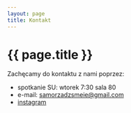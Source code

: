 ```yaml
---
layout: page
title: Kontakt
---
```


<h1> {{ page.title }} </h1>

Zachęcamy do kontaktu z nami poprzez: 

* spotkanie SU: wtorek 7:30 sala 80
* e-mail: samorzadzsmeie@gmail.com
* [instagram](https://www.instagram.com/uczniowie_zsmeie/?utm_source=ig_profile_share&igshid=l4pc62c6n6hq)